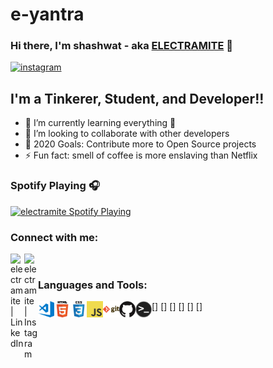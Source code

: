 # e-yantra
### Hi there, I'm shashwat - aka [ELECTRAMITE][instagram] 👋

[![instagram](https://img.shields.io/website?label=Electramite&style=for-the-badge&url=https%3A%2F%2Fcodestackr.com)](https://www.instagram.com/electramite/)


## I'm a Tinkerer, Student, and Developer!!

- 🌱 I’m currently learning everything 🤣
- 👯 I’m looking to collaborate with other developers
- 🥅 2020 Goals: Contribute more to Open Source projects
- ⚡ Fun fact: smell of coffee is more enslaving than Netflix

### Spotify Playing 🎧

[<img src="https://now-playing-codestackr.vercel.app/api/spotify-playing" alt="electramite Spotify Playing" width="350" />](https://open.spotify.com/user/hetwtecfx0awahk87xwzxk9ip)

### Connect with me:

[<img align="left" alt="electramite | LinkedIn" width="22px" src="https://cdn.jsdelivr.net/npm/simple-icons@v3/icons/linkedin.svg" />][linkedin]
[<img align="left" alt="electramite | Instagram" width="22px" src="https://cdn.jsdelivr.net/npm/simple-icons@v3/icons/instagram.svg" />][instagram]

<br />

### Languages and Tools:

<img align="left" alt="Visual Studio Code" width="26px" src="https://raw.githubusercontent.com/github/explore/80688e429a7d4ef2fca1e82350fe8e3517d3494d/topics/visual-studio-code/visual-studio-code.png" />
[<img align="left" alt="HTML5" width="26px" src="https://raw.githubusercontent.com/github/explore/80688e429a7d4ef2fca1e82350fe8e3517d3494d/topics/html/html.png" />]
[<img align="left" alt="CSS3" width="26px" src="https://raw.githubusercontent.com/github/explore/80688e429a7d4ef2fca1e82350fe8e3517d3494d/topics/css/css.png" />]
[<img align="left" alt="JavaScript" width="26px" src="https://raw.githubusercontent.com/github/explore/80688e429a7d4ef2fca1e82350fe8e3517d3494d/topics/javascript/javascript.png" />]
[<img align="left" alt="Git" width="26px" src="https://raw.githubusercontent.com/github/explore/80688e429a7d4ef2fca1e82350fe8e3517d3494d/topics/git/git.png" />]
[<img align="left" alt="GitHub" width="26px" src="https://raw.githubusercontent.com/github/explore/78df643247d429f6cc873026c0622819ad797942/topics/github/github.png" />]
[<img align="left" alt="Terminal" width="26px" src="https://raw.githubusercontent.com/github/explore/80688e429a7d4ef2fca1e82350fe8e3517d3494d/topics/terminal/terminal.png" />]

<br />
<br />

[instagram]: https://instagram.com/electramite?igshid=sywivhgq7xeo
[linkedin]: https://www.linkedin.com/in/shashwat-patel-537a14190
